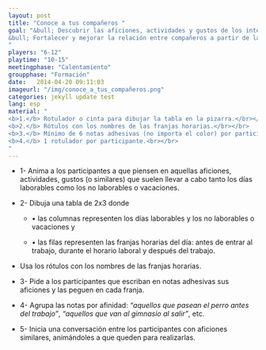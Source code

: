 ```yaml
---
layout: post
title: "Conoce a tus compañeros "
goal: "&bull; Descubrir las aficiones, actividades y gustos de los integrantes de un equipo.<br></br>
&bull; Fortalecer y mejorar la relación entre compañeros a partir de la creación de nuevos vínculos.
"
players: "6-12"
playtime: "10-15"
meetingphase: "Calentamiento"
groupphase: "Formación"
date:   2014-04-20 09:11:03
imageurl: "/img/conoce_a_tus_compañeros.png"
categories: jekyll update test
lang: esp
material: "
<b>1.</b> Rotulador o cinta para dibujar la tabla en la pizarra.</br></br>
<b>2.</b> Rótulos con los nombres de las franjas horarias.</br></br>
<b>3.</b> Mínimo de 6 notas adhesivas (no importa el color) por participante.</br></br>
<b>4.</b> 1 rotulador por participante.<br></br>
"
---
```

- 1- Anima a los participantes a que piensen en aquellas aficiones, actividades, gustos (o similares) que suelen llevar a cabo tanto los días laborables como los no laborables o vacaciones.

- 2- Dibuja una tabla de 2x3 donde

	- &bull; las columnas representen los días laborables y los no laborables o vacaciones y

	- &bull; las filas representen las franjas horarias del día: antes de entrar al trabajo, durante el horario laboral y después del trabajo.

- Usa los rótulos con los nombres de las franjas horarias.

- 3- Pide a los participantes que escriban en notas adhesivas sus aficiones y las peguen en cada franja.

- 4- Agrupa las notas por afinidad: <i>“aquellos que pasean el perro antes del trabajo”</i>, <i>“aquellos que van al gimnasio al salir”</i>, etc.

- 5- Inicia una conversación entre los participantes con aficiones similares, animándoles a que queden para realizarlas.
